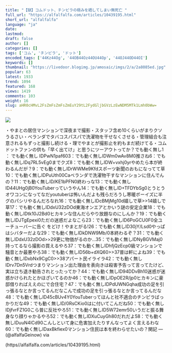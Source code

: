```yaml
---
title: "【獄】コムドット、チンピラの極みを晒してしまい無死亡 "
full_url: "https://alfalfalfa.com/articles/10439195.html"
short_url: "alfalfalfa"
language: "ja"
date: 
lastmod: 
draft: false
author: []
categories: []
tags: ['コム', 'チンピラ', 'ドット']
encoded_tags: ['44Kz44Og', '44OB44Oz44OU44Op', '44OJ44OD44OI']
keywords: []
thumbnail: "https://livedoor.blogimg.jp/amosaic/imgs/2/a/2a8085ed.jpg"
popular: 63
latest: 1933
trend: 1094
featured: 168
views: 1419
comments: 103
weight: 16
slug: aHR0cHMvL2FsZmFsZmFsZmEuY29tL2FydGljbGVzLzEwNDM5MTk1Lmh0bWw=
---
```


![](https://livedoor.blogimg.jp/amosaic/imgs/2/a/2a8085ed.jpg)

・やまとの居住マンションで深夜まで撮影・スタッフ含め10くらいがまりクソうるさい・ベランダでタバコスパスパで洗濯物を干せなくさせる・管理組合も注意されるもずっと撮影し続ける・理でやまとが撮影止を約もまだ続けてる・コムドットファンの供も「早く出てけ」と思うにツーアウトってか？でも動く無し1 ： でも動く無し IDPwN1paf603：でも動く無しIDWm0wAv8M0推さね6：でも動く無しIDq7RL5vEg0までクズ8：でも動く無しIDW+vxhj0yrやめたら本が終わるんだが？9：でも動く無しIDrWWMe9Kfdスポーツ新聞のおもになってて草10：でも動く無しIDPuUth00Caベランダで洗濯物干すなマンションに住んでんの？11：でも動く無しID/KE1bPFN0終わっな13：でも動く無しID44UHg0jB0YouTuberっていうやん14：でも動く無しID+TFDYbSg0とうとうオワコンになってなだyoutuberは怖いんだよも残らだろうし寒暖ボーイズに半グのパシリやるんだろなれ16：でも動く無しIDcBMjMg10d嬉しで草>>14嬉しで草17：でも動く無しIDdxU32zDOd東海オンエアとかいう謎の安定企業18：でも動く無しIDtk10J2Bd0ヒカキンな住んだらやり放題なのにしんか？19：でも動く無しIDJTgEpexi0ただの迷惑だよなこら23：でも動く無しID6PoGCU0F0全ユーチューバーに告ぐ をどけ！やまとがる!26：でも動く無しID30jY/Lsd0やっぱはシバターだよな29：でも動く無しIDkDNW9Mb/0本終わるぞ？31：でも動く無しIDdxU32zDOd>>29更に物価がるのか…35：でも動く無しIDNyBGVMaj0持ってるなら撮影の買えるやろ37：でも動く無しIDhfjQzEcp0級マンションで騒音とか最悪やろ38：でも動く無しID56b+dXQ60>>37普は軒によね39：でも動く無しIDxbNx9CgC0>>38アパート民イライラ42：でも動く無しIDrv7Dn5Vrdつまりマンション出た理由を表向きは殺害予告って言ってたけど、実は立ち退き勧告されとったってか？44：でも動く無しID94DDvBh10迷惑が迷惑かけられたとかほざいてるのか46：でも動く無しIDpOE2R/jp0ヒカキンに豪邸借りればええのにで合住宅？47：でも動く無しIDPdUWNGqha成功の足を引っ張るなとか言ってるんだなこんで成功の足を引っ張るなとか言ってるんだな48：でも動く無しID45cBUv4Y0YouTuberってほんと社不適合のチンピラばっかりだな49：でも動く無しID/0RsCKio0はに付いてこんだね50：でも動く無しIDjfvrFZ1G0こら普に反社やろ51：でも動く無しID5W72emr50いうだと振る舞身なり顔りゃかるやろ52：でも動く無しIDXuCuyGh80だれだよ58：でも動く無しIDuuN4lCd90こんしといて身に危害加えたりすんなってよく言えるわな60：でも動く無しIDaxBkfiex0マンション住民は本を終わらせたいの？関記 — (@alfalfaGeinow) via 

(https//alfalfalfa.com/articles/10439195.html)

